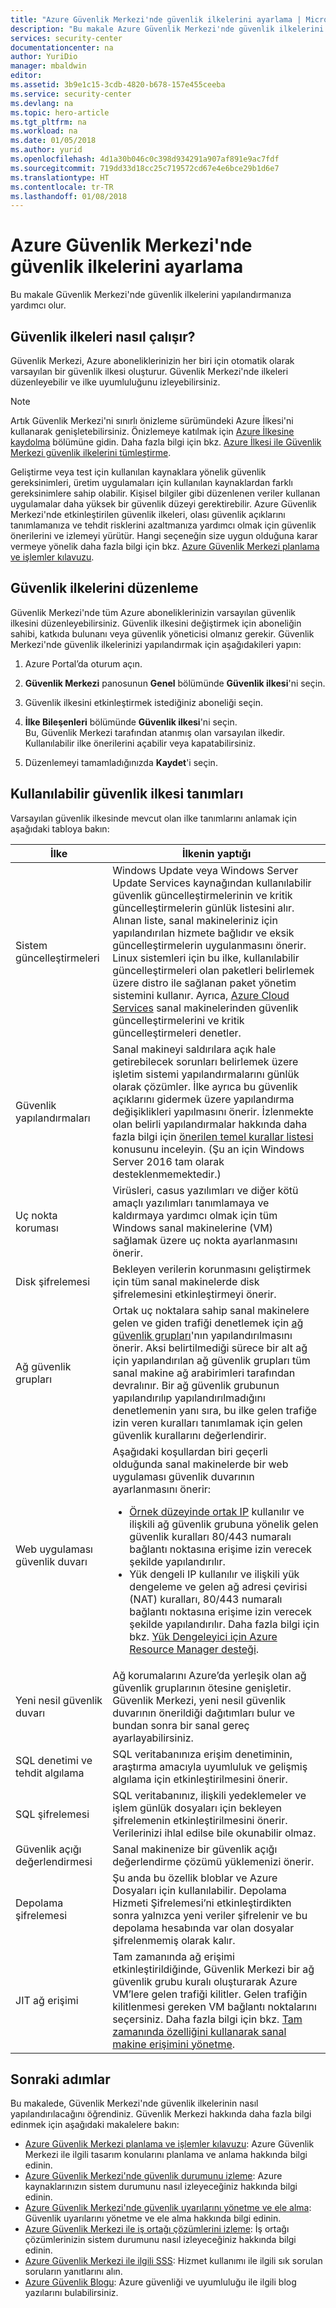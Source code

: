 ```yaml
---
title: "Azure Güvenlik Merkezi'nde güvenlik ilkelerini ayarlama | Microsoft Belgeleri"
description: "Bu makale Azure Güvenlik Merkezi'nde güvenlik ilkelerini yapılandırmanıza yardımcı olur."
services: security-center
documentationcenter: na
author: YuriDio
manager: mbaldwin
editor: 
ms.assetid: 3b9e1c15-3cdb-4820-b678-157e455ceeba
ms.service: security-center
ms.devlang: na
ms.topic: hero-article
ms.tgt_pltfrm: na
ms.workload: na
ms.date: 01/05/2018
ms.author: yurid
ms.openlocfilehash: 4d1a30b046c0c398d934291a907af891e9ac7fdf
ms.sourcegitcommit: 719dd33d18cc25c719572cd67e4e6bce29b1d6e7
ms.translationtype: HT
ms.contentlocale: tr-TR
ms.lasthandoff: 01/08/2018
---
```

# <a name="set-security-policies-in-azure-security-center"></a>Azure Güvenlik Merkezi'nde güvenlik ilkelerini ayarlama
Bu makale Güvenlik Merkezi'nde güvenlik ilkelerini yapılandırmanıza yardımcı olur.

## <a name="how-security-policies-work"></a>Güvenlik ilkeleri nasıl çalışır?
Güvenlik Merkezi, Azure aboneliklerinizin her biri için otomatik olarak varsayılan bir güvenlik ilkesi oluşturur. Güvenlik Merkezi'nde ilkeleri düzenleyebilir ve ilke uyumluluğunu izleyebilirsiniz.

> [!NOTE]
> Artık Güvenlik Merkezi'ni sınırlı önizleme sürümündeki Azure İlkesi'ni kullanarak genişletebilirsiniz. Önizlemeye katılmak için [Azure İlkesine kaydolma](https://aka.ms/getpolicy) bölümüne gidin. Daha fazla bilgi için bkz. [Azure İlkesi ile Güvenlik Merkezi güvenlik ilkelerini tümleştirme](security-center-azure-policy.md).

Geliştirme veya test için kullanılan kaynaklara yönelik güvenlik gereksinimleri, üretim uygulamaları için kullanılan kaynaklardan farklı gereksinimlere sahip olabilir. Kişisel bilgiler gibi düzenlenen veriler kullanan uygulamalar daha yüksek bir güvenlik düzeyi gerektirebilir. Azure Güvenlik Merkezi'nde etkinleştirilen güvenlik ilkeleri, olası güvenlik açıklarını tanımlamanıza ve tehdit risklerini azaltmanıza yardımcı olmak için güvenlik önerilerini ve izlemeyi yürütür. Hangi seçeneğin size uygun olduğuna karar vermeye yönelik daha fazla bilgi için bkz. [Azure Güvenlik Merkezi planlama ve işlemler kılavuzu](security-center-planning-and-operations-guide.md).

## <a name="edit-security-policies"></a>Güvenlik ilkelerini düzenleme
Güvenlik Merkezi'nde tüm Azure aboneliklerinizin varsayılan güvenlik ilkesini düzenleyebilirsiniz. Güvenlik ilkesini değiştirmek için aboneliğin sahibi, katkıda bulunanı veya güvenlik yöneticisi olmanız gerekir. Güvenlik Merkezi'nde güvenlik ilkelerinizi yapılandırmak için aşağıdakileri yapın:

1. Azure Portal’da oturum açın.

2. **Güvenlik Merkezi** panosunun **Genel** bölümünde **Güvenlik ilkesi**'ni seçin.

3. Güvenlik ilkesini etkinleştirmek istediğiniz aboneliği seçin.

4. **İlke Bileşenleri** bölümünde **Güvenlik ilkesi**'ni seçin.  
    Bu, Güvenlik Merkezi tarafından atanmış olan varsayılan ilkedir. Kullanılabilir ilke önerilerini açabilir veya kapatabilirsiniz.

5. Düzenlemeyi tamamladığınızda **Kaydet**'i seçin.

## <a name="available-security-policy-definitions"></a>Kullanılabilir güvenlik ilkesi tanımları

Varsayılan güvenlik ilkesinde mevcut olan ilke tanımlarını anlamak için aşağıdaki tabloya bakın:

| İlke | İlkenin yaptığı |
| --- | --- |
| Sistem güncelleştirmeleri |Windows Update veya Windows Server Update Services kaynağından kullanılabilir güvenlik güncelleştirmelerinin ve kritik güncelleştirmelerin günlük listesini alır. Alınan liste, sanal makineleriniz için yapılandırılan hizmete bağlıdır ve eksik güncelleştirmelerin uygulanmasını önerir. Linux sistemleri için bu ilke, kullanılabilir güncelleştirmeleri olan paketleri belirlemek üzere distro ile sağlanan paket yönetim sistemini kullanır. Ayrıca, [Azure Cloud Services](../cloud-services/cloud-services-how-to-configure-portal.md) sanal makinelerinden güvenlik güncelleştirmelerini ve kritik güncelleştirmeleri denetler. |
| Güvenlik yapılandırmaları |Sanal makineyi saldırılara açık hale getirebilecek sorunları belirlemek üzere işletim sistemi yapılandırmalarını günlük olarak çözümler. İlke ayrıca bu güvenlik açıklarını gidermek üzere yapılandırma değişiklikleri yapılmasını önerir. İzlenmekte olan belirli yapılandırmalar hakkında daha fazla bilgi için [önerilen temel kurallar listesi](https://gallery.technet.microsoft.com/Azure-Security-Center-a789e335) konusunu inceleyin. (Şu an için Windows Server 2016 tam olarak desteklenmemektedir.) |
| Uç nokta koruması |Virüsleri, casus yazılımları ve diğer kötü amaçlı yazılımları tanımlamaya ve kaldırmaya yardımcı olmak için tüm Windows sanal makinelerine (VM) sağlamak üzere uç nokta ayarlanmasını önerir. |
| Disk şifrelemesi |Bekleyen verilerin korunmasını geliştirmek için tüm sanal makinelerde disk şifrelemesini etkinleştirmeyi önerir. |
| Ağ güvenlik grupları |Ortak uç noktalara sahip sanal makinelere gelen ve giden trafiği denetlemek için [ağ güvenlik grupları](../virtual-network/virtual-networks-nsg.md)'nın yapılandırılmasını önerir. Aksi belirtilmediği sürece bir alt ağ için yapılandırılan ağ güvenlik grupları tüm sanal makine ağ arabirimleri tarafından devralınır. Bir ağ güvenlik grubunun yapılandırılıp yapılandırılmadığını denetlemenin yanı sıra, bu ilke gelen trafiğe izin veren kuralları tanımlamak için gelen güvenlik kurallarını değerlendirir. |
| Web uygulaması güvenlik duvarı |Aşağıdaki koşullardan biri geçerli olduğunda sanal makinelerde bir web uygulaması güvenlik duvarının ayarlanmasını önerir: <ul><li>[Örnek düzeyinde ortak IP](../virtual-network/virtual-networks-instance-level-public-ip.md) kullanılır ve ilişkili ağ güvenlik grubuna yönelik gelen güvenlik kuralları 80/443 numaralı bağlantı noktasına erişime izin verecek şekilde yapılandırılır.</li><li>Yük dengeli IP kullanılır ve ilişkili yük dengeleme ve gelen ağ adresi çevirisi (NAT) kuralları, 80/443 numaralı bağlantı noktasına erişime izin verecek şekilde yapılandırılır. Daha fazla bilgi için bkz. [Yük Dengeleyici için Azure Resource Manager desteği](../load-balancer/load-balancer-arm.md).</li> |
| Yeni nesil güvenlik duvarı |Ağ korumalarını Azure’da yerleşik olan ağ güvenlik gruplarının ötesine genişletir. Güvenlik Merkezi, yeni nesil güvenlik duvarının önerildiği dağıtımları bulur ve bundan sonra bir sanal gereç ayarlayabilirsiniz. |
| SQL denetimi ve tehdit algılama |SQL veritabanınıza erişim denetiminin, araştırma amacıyla uyumluluk ve gelişmiş algılama için etkinleştirilmesini önerir. |
| SQL şifrelemesi |SQL veritabanınız, ilişkili yedeklemeler ve işlem günlük dosyaları için bekleyen şifrelemenin etkinleştirilmesini önerir. Verilerinizi ihlal edilse bile okunabilir olmaz. |
| Güvenlik açığı değerlendirmesi |Sanal makinenize bir güvenlik açığı değerlendirme çözümü yüklemenizi önerir. |
| Depolama şifrelemesi |Şu anda bu özellik bloblar ve Azure Dosyaları için kullanılabilir. Depolama Hizmeti Şifrelemesi’ni etkinleştirdikten sonra yalnızca yeni veriler şifrelenir ve bu depolama hesabında var olan dosyalar şifrelenmemiş olarak kalır. |
| JIT ağ erişimi |Tam zamanında ağ erişimi etkinleştirildiğinde, Güvenlik Merkezi bir ağ güvenlik grubu kuralı oluşturarak Azure VM’lere gelen trafiği kilitler. Gelen trafiğin kilitlenmesi gereken VM bağlantı noktalarını seçersiniz. Daha fazla bilgi için bkz. [Tam zamanında özelliğini kullanarak sanal makine erişimini yönetme](https://docs.microsoft.com/azure/security-center/security-center-just-in-time). |


## <a name="next-steps"></a>Sonraki adımlar
Bu makalede, Güvenlik Merkezi'nde güvenlik ilkelerinin nasıl yapılandırılacağını öğrendiniz. Güvenlik Merkezi hakkında daha fazla bilgi edinmek için aşağıdaki makalelere bakın:

* [Azure Güvenlik Merkezi planlama ve işlemler kılavuzu](security-center-planning-and-operations-guide.md): Azure Güvenlik Merkezi ile ilgili tasarım konularını planlama ve anlama hakkında bilgi edinin.
* [Azure Güvenlik Merkezi'nde güvenlik durumunu izleme](security-center-monitoring.md): Azure kaynaklarınızın sistem durumunu nasıl izleyeceğiniz hakkında bilgi edinin.
* [Azure Güvenlik Merkezi'nde güvenlik uyarılarını yönetme ve ele alma](security-center-managing-and-responding-alerts.md): Güvenlik uyarılarını yönetme ve ele alma hakkında bilgi edinin.
* [Azure Güvenlik Merkezi ile iş ortağı çözümlerini izleme](security-center-partner-solutions.md): İş ortağı çözümlerinizin sistem durumunu nasıl izleyeceğiniz hakkında bilgi edinin.
* [Azure Güvenlik Merkezi ile ilgili SSS](security-center-faq.md): Hizmet kullanımı ile ilgili sık sorulan soruların yanıtlarını alın.
* [Azure Güvenlik Blogu](http://blogs.msdn.com/b/azuresecurity/): Azure güvenliği ve uyumluluğu ile ilgili blog yazılarını bulabilirsiniz.
